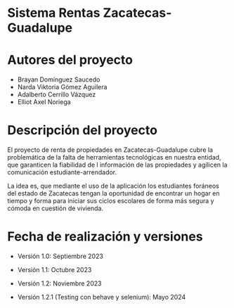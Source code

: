 # Sistema Rentas Zacatecas-Guadalupe

# Autores del proyecto

- Brayan Domínguez Saucedo
- Narda Viktoria Gómez Aguilera
- Adalberto Cerrillo Vázquez
- Elliot Axel Noriega 

# Descripción del proyecto

El proyecto de renta de propiedades en Zacatecas-Guadalupe cubre la problemática de la falta de herramientas tecnológicas
en nuestra entidad, que garanticen la fiabilidad de l información de las propiedades y agilicen la comunicación estudiante-arrendador.

La idea es, que mediante el uso de la aplicación los estudiantes foráneos del estado de Zacatecas tengan la oportunidad de encontrar un hogar en tiempo y forma para iniciar sus ciclos escolares de forma más segura y cómoda en cuestión de vivienda.

# Fecha de realización y versiones

- Versión 1.0: Septiembre 2023
- Versión 1.1: Octubre 2023
- Versión 1.2: Noviembre 2023

- Versión 1.2.1 (Testing con behave y selenium): Mayo 2024

